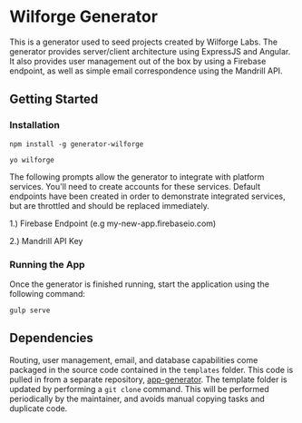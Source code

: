 # Wilforge Generator

This is a generator used to seed projects created by Wilforge Labs.  The generator provides server/client architecture using ExpressJS and Angular.  It also provides user management out of the box by using a Firebase endpoint, as well as simple email correspondence using the Mandrill API.

## Getting Started

### Installation

`npm install -g generator-wilforge`

`yo wilforge`

The following prompts allow the generator to integrate with platform services.  You'll need to create accounts for these services.  Default endpoints have been created in order to demonstrate integrated services, but are throttled and should be replaced immediately.

1.) Firebase Endpoint (e.g my-new-app.firebaseio.com)

2.) Mandrill API Key

### Running the App

Once the generator is finished running, start the application using the following command:

`gulp serve`

## Dependencies

Routing, user management, email, and database capabilities come packaged in the source code contained in the `templates` folder.  This code is pulled in from a separate repository, [app-generator](https://github.com/louiswilbrink/app-generator).  The template folder is updated by performing a `git clone` command.  This will be performed periodically by the maintainer, and avoids manual copying tasks and duplicate code.

